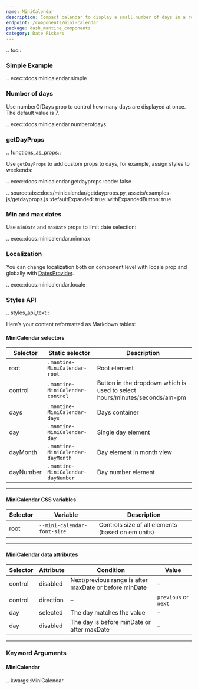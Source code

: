 ```yaml
---
name: MiniCalendar
description: Compact calendar to display a small number of days in a row
endpoint: /components/mini-calendar
package: dash_mantine_components
category: Date Pickers
---
```


.. toc::

### Simple Example

.. exec::docs.minicalendar.simple

### Number of days

Use numberOfDays prop to control how many days are displayed at once. The default value is 7.


.. exec::docs.minicalendar.numberofdays

### getDayProps

.. functions_as_props::  

Use `getDayProps` to add custom props to days, for example, assign styles to weekends:


.. exec::docs.minicalendar.getdayprops
    :code: false

.. sourcetabs::docs/minicalendar/getdayprops.py, assets/examples-js/getdayprops.js
    :defaultExpanded: true
    :withExpandedButton: true


### Min and max dates
Use `minDate` and `maxDate` props to limit date selection:


.. exec::docs.minicalendar.minmax

### Localization
You can change localization both on component level with locale prop and globally with [DatesProvider](/components/datesprovider).


.. exec::docs.minicalendar.locale








### Styles API

.. styles_api_text::

Here’s your content reformatted as Markdown tables:

#### MiniCalendar selectors

| Selector  | Static selector                   | Description                                                                |
| --------- | --------------------------------- | -------------------------------------------------------------------------- |
| root      | `.mantine-MiniCalendar-root`      | Root element                                                               |
| control   | `.mantine-MiniCalendar-control`   | Button in the dropdown which is used to select hours/minutes/seconds/am-pm |
| days      | `.mantine-MiniCalendar-days`      | Days container                                                             |
| day       | `.mantine-MiniCalendar-day`       | Single day element                                                         |
| dayMonth  | `.mantine-MiniCalendar-dayMonth`  | Day element in month view                                                  |
| dayNumber | `.mantine-MiniCalendar-dayNumber` | Day number element                                                         |

---

#### MiniCalendar CSS variables

| Selector | Variable                    | Description                                       |
| -------- | --------------------------- | ------------------------------------------------- |
| root     | `--mini-calendar-font-size` | Controls size of all elements (based on em units) |

---

#### MiniCalendar data attributes

| Selector | Attribute | Condition                                              | Value                |
| -------- | --------- | ------------------------------------------------------ | -------------------- |
| control  | disabled  | Next/previous range is after maxDate or before minDate | –                    |
| control  | direction | –                                                      | `previous` or `next` |
| day      | selected  | The day matches the value                              | –                    |
| day      | disabled  | The day is before minDate or after maxDate             | –                    |

---

### Keyword Arguments

#### MiniCalendar

.. kwargs::MiniCalendar

